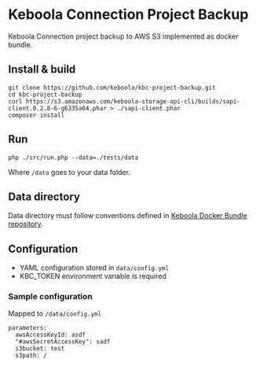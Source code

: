 # Keboola Connection Project Backup

Keboola Connection project backup to AWS S3 implemented as docker bundle.


## Install & build

```
git clone https://github.com/keboola/kbc-project-backup.git
cd kbc-project-backup
curl https://s3.amazonaws.com/keboola-storage-api-cli/builds/sapi-client.0.2.8-6-g6335a04.phar > ./sapi-client.phar
composer install
```




## Run
```
php ./src/run.php --data=./tests/data
```

Where `/data` goes to your data folder.


## Data directory

Data directory must follow conventions defined in [Keboola Docker Bundle repository](https://github.com/keboola/docker-bundle).


## Configuration


- YAML configuration stored in `data/config.yml`
- KBC_TOKEN environment variable is required

### Sample configuration
Mapped to `/data/config.yml`

```
parameters:
  awsAccessKeyId: asdf
  "#awsSecretAccessKey": sadf
  s3bucket: test
  s3path: /

```
